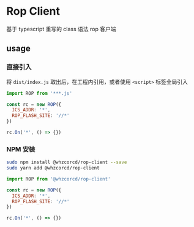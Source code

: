 <!--
 * @Author: Whzcorcd
 * @Date: 2020-08-21 11:37:56
 * @LastEditors: Whzcorcd
 * @LastEditTime: 2020-08-21 12:24:45
 * @Description: file content
-->
# Rop Client

基于 typescript 重写的 class 语法 rop 客户端

## usage

### 直接引入

将 `dist/index.js` 取出后，在工程内引用，或者使用 `<script>` 标签全局引入

```javascript
import ROP from '***.js'

const rc = new ROP({
  ICS_ADDR: '*',
  ROP_FLASH_SITE: '//*'
})

rc.On('*', () => {})
```

### NPM 安装

```bash
sudo npm install @whzcorcd/rop-client --save
sudo yarn add @whzcorcd/rop-client
```

```javascript
import ROP from '@whzcorcd/rop-client'

const rc = new ROP({
  ICS_ADDR: '*',
  ROP_FLASH_SITE: '//*'
})

rc.On('*', () => {})
```
